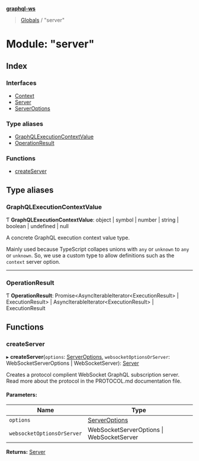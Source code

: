 **[graphql-ws](../README.md)**

> [Globals](../README.md) / "server"

# Module: "server"

## Index

### Interfaces

* [Context](../interfaces/_server_.context.md)
* [Server](../interfaces/_server_.server.md)
* [ServerOptions](../interfaces/_server_.serveroptions.md)

### Type aliases

* [GraphQLExecutionContextValue](_server_.md#graphqlexecutioncontextvalue)
* [OperationResult](_server_.md#operationresult)

### Functions

* [createServer](_server_.md#createserver)

## Type aliases

### GraphQLExecutionContextValue

Ƭ  **GraphQLExecutionContextValue**: object \| symbol \| number \| string \| boolean \| undefined \| null

A concrete GraphQL execution context value type.

Mainly used because TypeScript collapes unions
with `any` or `unknown` to `any` or `unknown`. So,
we use a custom type to allow definitions such as
the `context` server option.

___

### OperationResult

Ƭ  **OperationResult**: Promise\<AsyncIterableIterator\<ExecutionResult> \| ExecutionResult> \| AsyncIterableIterator\<ExecutionResult> \| ExecutionResult

## Functions

### createServer

▸ **createServer**(`options`: [ServerOptions](../interfaces/_server_.serveroptions.md), `websocketOptionsOrServer`: WebSocketServerOptions \| WebSocketServer): [Server](../interfaces/_server_.server.md)

Creates a protocol complient WebSocket GraphQL
subscription server. Read more about the protocol
in the PROTOCOL.md documentation file.

#### Parameters:

Name | Type |
------ | ------ |
`options` | [ServerOptions](../interfaces/_server_.serveroptions.md) |
`websocketOptionsOrServer` | WebSocketServerOptions \| WebSocketServer |

**Returns:** [Server](../interfaces/_server_.server.md)
